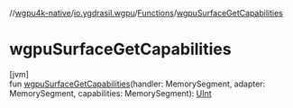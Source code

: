 //[wgpu4k-native](../../../index.md)/[io.ygdrasil.wgpu](../index.md)/[Functions](index.md)/[wgpuSurfaceGetCapabilities](wgpu-surface-get-capabilities.md)

# wgpuSurfaceGetCapabilities

[jvm]\
fun [wgpuSurfaceGetCapabilities](wgpu-surface-get-capabilities.md)(handler: MemorySegment, adapter: MemorySegment, capabilities: MemorySegment): [UInt](https://kotlinlang.org/api/core/kotlin-stdlib/kotlin/-u-int/index.html)